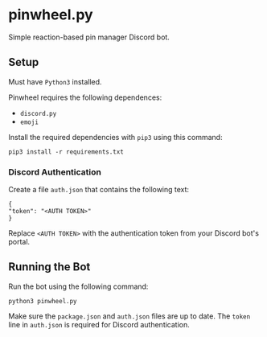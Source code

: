 # pinwheel.py

Simple reaction-based pin manager Discord bot.

## Setup

Must have `Python3` installed.

Pinwheel requires the following dependences:
- `discord.py`
- `emoji`

Install the required dependencies with `pip3` using this command:

```
pip3 install -r requirements.txt
```

### Discord Authentication

Create a file `auth.json` that contains the following text:

```
{
"token": "<AUTH TOKEN>"
}
```

Replace `<AUTH TOKEN>` with the authentication token from your Discord bot's portal. 

## Running the Bot

Run the bot using the following command:

```
python3 pinwheel.py
```

Make sure the `package.json` and `auth.json` files are up to date. The `token` line in `auth.json` is required for Discord authentication.